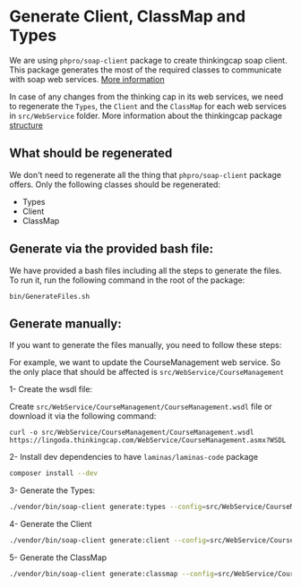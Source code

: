 # Generate Client, ClassMap and Types

We are using `phpro/soap-client` package to create thinkingcap soap client. This package generates the most of the
required classes to communicate with soap web services. [More information](https://github.com/phpro/soap-client)

In case of any changes from the thinking cap in its web services, we need to
regenerate the `Types`, the `Client` and the `ClassMap` for each web
services in `src/WebService` folder. More information about the thinkingcap package [structure](structure.md)

## What should be regenerated

We don't need to regenerate all the thing that `phpro/soap-client` package offers.
Only the following classes should be regenerated:

-   Types
-   Client
-   ClassMap

## Generate via the provided bash file:

We have provided a bash files including all the steps to generate the files.
To run it, run the following command in the root of the package:

```
bin/GenerateFiles.sh
```

## Generate manually:

If you want to generate the files manually, you need to follow these steps:

For example, we want to update the CourseManagement web service. So the only place that should be affected
is `src/WebService/CourseManagement`

1- Create the wsdl file:

Create `src/WebService/CourseManagement/CourseManagement.wsdl` file or download it via the following command:

```
curl -o src/WebService/CourseManagement/CourseManagement.wsdl https://lingoda.thinkingcap.com/WebService/CourseManagement.asmx?WSDL
```

2- Install dev dependencies to have `laminas/laminas-code` package

```bash
composer install --dev
```

3- Generate the Types:

```bash
./vendor/bin/soap-client generate:types --config=src/WebService/CourseManagement/CourseManagementSoapClientConfig.php
```

4- Generate the Client

```bash
./vendor/bin/soap-client generate:client --config=src/WebService/CourseManagement/CourseManagementSoapClientConfig.php
```

5- Generate the ClassMap

```bash
./vendor/bin/soap-client generate:classmap --config=src/WebService/CourseManagement/CourseManagementSoapClientConfig.php
```
